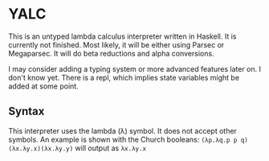 # YALC
This is an untyped lambda calculus interpreter written in Haskell. It is currently not finished. Most likely, it will be either using Parsec or Megaparsec. It will do beta reductions and alpha conversions.

I may consider adding a typing system or more advanced features later on. I don't know yet. There is a repl, which implies state variables might be added at some point. 

## Syntax

This interpreter uses the lambda (λ) symbol. It does not accept other symbols.
An example is shown with the Church booleans:
`(λp.λq.p p q)(λx.λy.x)(λx.λy.y)` will output as `λx.λy.x`
